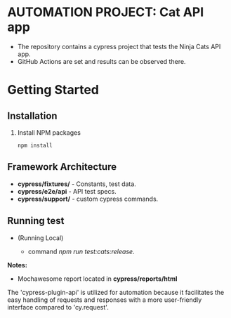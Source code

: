 # AUTOMATION PROJECT: Cat API app

- The repository contains a cypress project that tests the Ninja Cats API app.
- GitHub Actions are set and results can be observed there.

# Getting Started

## Installation

1. Install NPM packages
   ```
   npm install
   ```

## Framework Architecture

- **cypress/fixtures/** - Constants, test data.
- **cypress/e2e/api** - API test specs.
- **cypress/support/** - custom cypress commands.

## Running test

- (Running Local)

  - command _npm run test:cats:release_.


**Notes:**

- Mochawesome report located in **cypress/reports/html**

The 'cypress-plugin-api' is utilized for automation because it facilitates the easy handling of requests and responses with a more user-friendly interface compared to 'cy.request'.